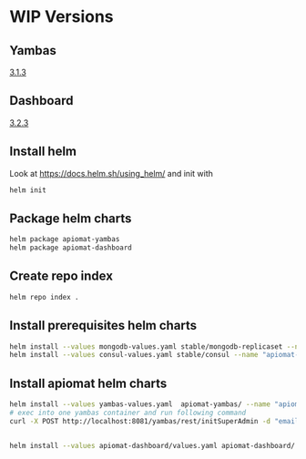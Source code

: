 # WIP Versions

## Yambas

[3.1.3](https://apinautengmbh.github.io/helm/apiomat-yambas-wip-3.1.3.tgz)

## Dashboard

[3.2.3](https://apinautengmbh.github.io/helm/apiomat-dashboard-wip-3.2.3.tgz)

## Install helm

Look at https://docs.helm.sh/using_helm/
and init with

```bash
helm init
```

## Package helm charts

```bash
helm package apiomat-yambas
helm package apiomat-dashboard
```

## Create repo index

```bash
helm repo index .
```

## Install prerequisites helm charts
```bash
helm install --values mongodb-values.yaml stable/mongodb-replicaset --name "apiomat-mongodb"
helm install --values consul-values.yaml stable/consul --name "apiomat-consul" --namespace apiomat
```

## Install apiomat helm charts
```bash
helm install --values yambas-values.yaml  apiomat-yambas/ --name "apiomat-yambas" --namespace apiomat
# exec into one yambas container and run following command
curl -X POST http://localhost:8081/yambas/rest/initSuperAdmin -d "email=apinaut@apiomat.com&password=supers3cr3tpassword"


helm install --values apiomat-dashboard/values.yaml apiomat-dashboard/ --name "apiomat-dashboard"
```
